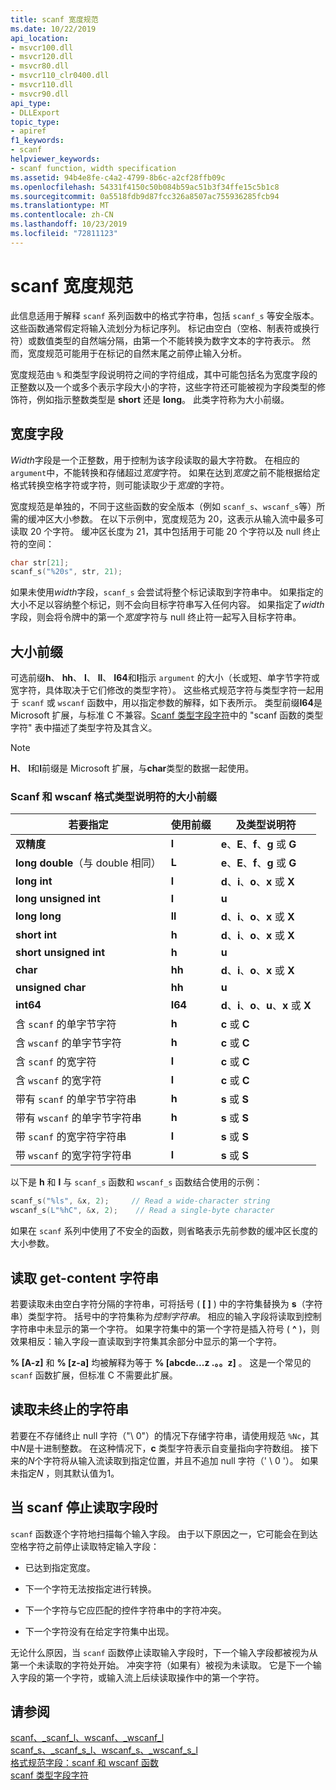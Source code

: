 ```yaml
---
title: scanf 宽度规范
ms.date: 10/22/2019
api_location:
- msvcr100.dll
- msvcr120.dll
- msvcr80.dll
- msvcr110_clr0400.dll
- msvcr110.dll
- msvcr90.dll
api_type:
- DLLExport
topic_type:
- apiref
f1_keywords:
- scanf
helpviewer_keywords:
- scanf function, width specification
ms.assetid: 94b4e8fe-c4a2-4799-8b6c-a2cf28ffb09c
ms.openlocfilehash: 54331f4150c50b084b59ac51b3f34ffe15c5b1c8
ms.sourcegitcommit: 0a5518fdb9d87fcc326a8507ac755936285fcb94
ms.translationtype: MT
ms.contentlocale: zh-CN
ms.lasthandoff: 10/23/2019
ms.locfileid: "72811123"
---
```

# <a name="scanf-width-specification"></a>scanf 宽度规范

此信息适用于解释 `scanf` 系列函数中的格式字符串，包括 `scanf_s` 等安全版本。 这些函数通常假定将输入流划分为标记序列。 标记由空白（空格、制表符或换行符）或数值类型的自然端分隔，由第一个不能转换为数字文本的字符表示。 然而，宽度规范可能用于在标记的自然末尾之前停止输入分析。

宽度规范由 `%` 和类型字段说明符之间的字符组成，其中可能包括名为宽度字段的正整数以及一个或多个表示字段大小的字符，这些字符还可能被视为字段类型的修饰符，例如指示整数类型是 **short** 还是 **long**。 此类字符称为大小前缀。

## <a name="the-width-field"></a>宽度字段

*Width*字段是一个正整数，用于控制为该字段读取的最大字符数。 在相应的 `argument`中，不能转换和存储超过*宽度*字符。 如果在达到*宽度*之前不能根据给定格式转换空格字符或字符，则可能读取少于*宽度*的字符。

宽度规范是单独的，不同于这些函数的安全版本（例如 `scanf_s`、`wscanf_s`等）所需的缓冲区大小参数。 在以下示例中，宽度规范为 20，这表示从输入流中最多可读取 20 个字符。 缓冲区长度为 21，其中包括用于可能 20 个字符以及 null 终止符的空间：

```C
char str[21];
scanf_s("%20s", str, 21);
```

如果未使用*width*字段，`scanf_s` 会尝试将整个标记读取到字符串中。 如果指定的大小不足以容纳整个标记，则不会向目标字符串写入任何内容。 如果指定了*width*字段，则会将令牌中的第一个*宽度*字符与 null 终止符一起写入目标字符串。

## <a name="the-size-prefix"></a>大小前缀

可选前缀**h**、 **hh**、 **l**、 **ll**、 **I64**和**l**指示 `argument` 的大小（长或短、单字节字符或宽字符，具体取决于它们修改的类型字符）。 这些格式规范字符与类型字符一起用于 `scanf` 或 `wscanf` 函数中，用以指定参数的解释，如下表所示。 类型前缀**I64**是 Microsoft 扩展，与标准 C 不兼容。[Scanf 类型字段字符](../c-runtime-library/scanf-type-field-characters.md)中的 "scanf 函数的类型字符" 表中描述了类型字符及其含义。

> [!NOTE]
> **H**、 **l**和**l**前缀是 Microsoft 扩展，与**char**类型的数据一起使用。

### <a name="size-prefixes-for-scanf-and-wscanf-format-type-specifiers"></a>Scanf 和 wscanf 格式类型说明符的大小前缀

|若要指定|使用前缀|及类型说明符|
|----------------|----------------|-------------------------|
|**双精度**|**l**|**e**、**E**、**f**、**g** 或 **G**|
|**long double**（与 double 相同）|**L**|**e**、**E**、**f**、**g** 或 **G**|
|**long int**|**l**|**d**、**i**、**o**、**x** 或 **X**|
|**long unsigned int**|**l**|**u**|
|**long long**|**ll**|**d**、**i**、**o**、**x** 或 **X**|
|**short int**|**h**|**d**、**i**、**o**、**x** 或 **X**|
|**short unsigned int**|**h**|**u**|
|**char**|**hh**|**d**、**i**、**o**、**x** 或 **X**|
|**unsigned char**|**hh**|**u**|
|**int64**|**I64**|**d**、**i**、**o**、**u**、**x** 或 **X**|
|含 `scanf` 的单字节字符|**h**|**c** 或 **C**|
|含 `wscanf` 的单字节字符|**h**|**c** 或 **C**|
|含 `scanf` 的宽字符|**l**|**c** 或 **C**|
|含 `wscanf` 的宽字符|**l**|**c** 或 **C**|
|带有 `scanf` 的单字节字符串|**h**|**s** 或 **S**|
|带有 `wscanf` 的单字节字符串|**h**|**s** 或 **S**|
|带 `scanf` 的宽字符字符串|**l**|**s** 或 **S**|
|带 `wscanf` 的宽字符字符串|**l**|**s** 或 **S**|

以下是 **h** 和 **l** 与 `scanf_s` 函数和 `wscanf_s` 函数结合使用的示例：

```C
scanf_s("%ls", &x, 2);     // Read a wide-character string
wscanf_s(L"%hC", &x, 2);    // Read a single-byte character
```

如果在 `scanf` 系列中使用了不安全的函数，则省略表示先前参数的缓冲区长度的大小参数。

## <a name="reading-undelimited-strings"></a>读取 get-content 字符串

若要读取未由空白字符分隔的字符串，可将括号 ( **[ ]** ) 中的字符集替换为 **s**（字符串）类型字符。 括号中的字符集称为*控制字符串*。 相应的输入字段将读取到控制字符串中未显示的第一个字符。 如果字符集中的第一个字符是插入符号 ( **^** )，则效果相反：输入字段一直读取到字符集其余部分中显示的第一个字符。

**% [A-z]** 和 **% [z-a]** 均被解释为等于 **% [abcde...z .。。z]** 。 这是一个常见的 `scanf` 函数扩展，但标准 C 不需要此扩展。

## <a name="reading-unterminated-strings"></a>读取未终止的字符串

若要在不存储终止 null 字符（"\ 0"）的情况下存储字符串，请使用规范 `%Nc`，其中*N*是十进制整数。 在这种情况下，**c** 类型字符表示自变量指向字符数组。 接下来的*N*个字符将从输入流读取到指定位置，并且不追加 null 字符（' \ 0 '）。 如果未指定*N* ，则其默认值为1。

## <a name="when-scanf-stops-reading-a-field"></a>当 scanf 停止读取字段时

`scanf` 函数逐个字符地扫描每个输入字段。 由于以下原因之一，它可能会在到达空格字符之前停止读取特定输入字段：

- 已达到指定宽度。

- 下一个字符无法按指定进行转换。

- 下一个字符与它应匹配的控件字符串中的字符冲突。

- 下一个字符没有在给定字符集中出现。

无论什么原因，当 `scanf` 函数停止读取输入字段时，下一个输入字段都被视为从第一个未读取的字符处开始。 冲突字符（如果有）被视为未读取。 它是下一个输入字段的第一个字符，或输入流上后续读取操作中的第一个字符。

## <a name="see-also"></a>请参阅

[scanf、_scanf_l、wscanf、_wscanf_l](../c-runtime-library/reference/scanf-scanf-l-wscanf-wscanf-l.md)<br/>
[scanf_s、_scanf_s_l、wscanf_s、_wscanf_s_l](../c-runtime-library/reference/scanf-s-scanf-s-l-wscanf-s-wscanf-s-l.md)<br/>
[格式规范字段：scanf 和 wscanf 函数](../c-runtime-library/format-specification-fields-scanf-and-wscanf-functions.md)<br/>
[scanf 类型字段字符](../c-runtime-library/scanf-type-field-characters.md)<br/>
